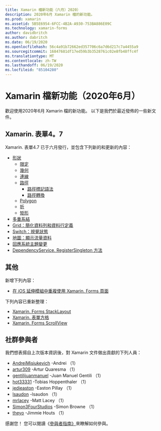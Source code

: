 ```yaml
---
title: Xamarin 檔新功能（六月）2020）
description: 2020年6月 Xamarin 檔的新功能。
ms.prod: xamarin
ms.assetid: 5B5E6954-6FCC-4B2A-A930-753BA886E09C
ms.technology: xamarin-forms
author: davidbritch
ms.author: dabritch
ms.date: 06/19/2020
ms.openlocfilehash: 56c4a91b72662ed357706c6a7d6d217c7a4455a9
ms.sourcegitcommit: 16847681df17ed59b3b3528761c02e8fb48ffc4f
ms.translationtype: MT
ms.contentlocale: zh-TW
ms.lasthandoff: 06/19/2020
ms.locfileid: "85104280"
---
```

# <a name="xamarin-docs-whats-new-june-2020"></a>Xamarin 檔新功能（2020年6月）

歡迎使用2020年6月 Xamarin 檔的新功能。 以下是我們於最近發佈的一些新文件。

## <a name="xamarinforms-47"></a>Xamarin. 表單4。7

Xamarin. 表單4.7 已于六月發行，並包含下列新的和更新的內容：

- [形狀](~/xamarin-forms/user-interface/shapes/index.md)
  - [限定](~/xamarin-forms/user-interface/shapes/ellipse.md)
  - [幾何](~/xamarin-forms/user-interface/shapes/geometries.md)
  - [連線](~/xamarin-forms/user-interface/shapes/line.md)
  - [路徑](~/xamarin-forms/user-interface/shapes/path.md)
    - [路徑標記語法](~/xamarin-forms/user-interface/shapes/path-markup-syntax.md)
    - [路徑轉換](~/xamarin-forms/user-interface/shapes/path-transforms.md)
  - [Polygon](~/xamarin-forms/user-interface/shapes/polygon.md)
  - [折](~/xamarin-forms/user-interface/shapes/polyline.md)
  - [矩形](~/xamarin-forms/user-interface/shapes/rectangle.md)  
- [多重系結](~/xamarin-forms/app-fundamentals/data-binding/multibinding.md)
- [Grid：簡化資料列和資料行定義](~/xamarin-forms/user-interface/layouts/grid.md#simplify-row-and-column-definitions)
- [Switch：視覺狀態](~/xamarin-forms/user-interface/switch.md#switch-visual-states)
- [地圖：顯示流量資料](~/xamarin-forms/user-interface/map/map.md#show-traffic-data)
- [回應系統主題變更](~/xamarin-forms/user-interface/theming/system-theme-changes.md)
- [DependencyService. RegisterSingleton 方法](~/xamarin-forms/app-fundamentals/dependency-service/registration-and-resolution.md#registration-by-method)

## <a name="other"></a>其他

新增下列內容：

- [在 iOS 延伸模組中重複使用 Xamarin. Forms 頁面](~/ios/platform/extensions-with-xamarinforms.md)

下列內容已重新整理：

- [Xamarin. Forms StackLayout](~/xamarin-forms/user-interface/layouts/stacklayout.md)
- [Xamarin. 表單方格](~/xamarin-forms/user-interface/layouts/grid.md)
- [Xamarin. Forms ScrollView](~/xamarin-forms/user-interface/layouts/scrollview.md)

## <a name="community-contributors"></a>社群參與者

我們想表揚自上次版本資訊後，對 Xamarin 文件做出貢獻的下列人員：

- [AndreiMisiukevich](https://github.com/AndreiMisiukevich) -Andrei （1）
- [artur309](https://github.com/artur309) -Artur Quaresma （1）
- [gentilijuanmanuel](https://github.com/gentilijuanmanuel) -Juan Manuel Gentili （1）
- [hot33331](https://github.com/hot33331) -Tobias Hoppenthaler （1）
- [jedieaston](https://github.com/jedieaston) -Easton Pillay （1）
- [lsaudon](https://github.com/lsaudon) -lsaudon （1）
- [mrlacey](https://github.com/mrlacey) -Matt Lacey （1）
- [Simon3FourStudios](https://github.com/Simon3FourStudios) -Simon Browne （1）
- [theyo](https://github.com/theyo) -Jimmie Houts （1）

感謝您！ 您可以閱讀《[參與者指南》](https://github.com/MicrosoftDocs/xamarin-docs/blob/live/CONTRIBUTING.md)來瞭解如何參與。

